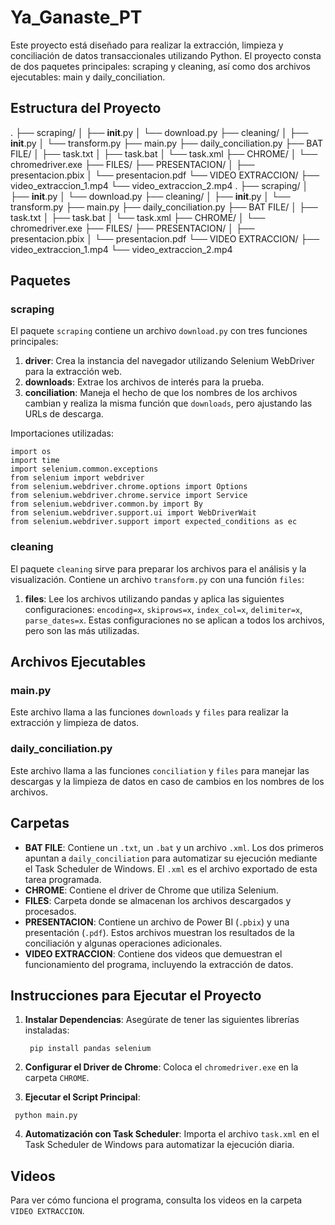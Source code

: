 # Ya_Ganaste_PT
Este proyecto está diseñado para realizar la extracción, limpieza y conciliación de datos transaccionales utilizando Python. El proyecto consta de dos paquetes principales: scraping y cleaning, así como dos archivos ejecutables: main y daily_conciliation.
## Estructura del Proyecto
.
├── scraping/
│   ├── __init__.py
│   └── download.py
├── cleaning/
│   ├── __init__.py
│   └── transform.py
├── main.py
├── daily_conciliation.py
├── BAT FILE/
│   ├── task.txt
│   ├── task.bat
│   └── task.xml
├── CHROME/
│   └── chromedriver.exe
├── FILES/
├── PRESENTACION/
│   ├── presentacion.pbix
│   └── presentacion.pdf
└── VIDEO EXTRACCION/
    ├── video_extraccion_1.mp4
    └── video_extraccion_2.mp4
.
├── scraping/
│   ├── __init__.py
│   └── download.py
├── cleaning/
│   ├── __init__.py
│   └── transform.py
├── main.py
├── daily_conciliation.py
├── BAT FILE/
│   ├── task.txt
│   ├── task.bat
│   └── task.xml
├── CHROME/
│   └── chromedriver.exe
├── FILES/
├── PRESENTACION/
│   ├── presentacion.pbix
│   └── presentacion.pdf
└── VIDEO EXTRACCION/
    ├── video_extraccion_1.mp4
    └── video_extraccion_2.mp4


## Paquetes

### scraping

El paquete `scraping` contiene un archivo `download.py` con tres funciones principales:

1.  **driver**: Crea la instancia del navegador utilizando Selenium WebDriver para la extracción web.
2.  **downloads**: Extrae los archivos de interés para la prueba.
3.  **conciliation**: Maneja el hecho de que los nombres de los archivos cambian y realiza la misma función que `downloads`, pero ajustando las URLs de descarga.

Importaciones utilizadas:

    import os
    import time
    import selenium.common.exceptions
    from selenium import webdriver
    from selenium.webdriver.chrome.options import Options
    from selenium.webdriver.chrome.service import Service
    from selenium.webdriver.common.by import By
    from selenium.webdriver.support.ui import WebDriverWait
    from selenium.webdriver.support import expected_conditions as ec
### cleaning

El paquete `cleaning` sirve para preparar los archivos para el análisis y la visualización. Contiene un archivo `transform.py` con una función `files`:

1.  **files**: Lee los archivos utilizando pandas y aplica las siguientes configuraciones: `encoding=x`, `skiprows=x`, `index_col=x`, `delimiter=x`, `parse_dates=x`. Estas configuraciones no se aplican a todos los archivos, pero son las más utilizadas.

## Archivos Ejecutables

### main.py

Este archivo llama a las funciones `downloads` y `files` para realizar la extracción y limpieza de datos.

### daily_conciliation.py

Este archivo llama a las funciones `conciliation` y `files` para manejar las descargas y la limpieza de datos en caso de cambios en los nombres de los archivos.

## Carpetas

-   **BAT FILE**: Contiene un `.txt`, un `.bat` y un archivo `.xml`. Los dos primeros apuntan a `daily_conciliation` para automatizar su ejecución mediante el Task Scheduler de Windows. El `.xml` es el archivo exportado de esta tarea programada.
-   **CHROME**: Contiene el driver de Chrome que utiliza Selenium.
-   **FILES**: Carpeta donde se almacenan los archivos descargados y procesados.
-   **PRESENTACION**: Contiene un archivo de Power BI (`.pbix`) y una presentación (`.pdf`). Estos archivos muestran los resultados de la conciliación y algunas operaciones adicionales.
-   **VIDEO EXTRACCION**: Contiene dos videos que demuestran el funcionamiento del programa, incluyendo la extracción de datos.

## Instrucciones para Ejecutar el Proyecto

1.  **Instalar Dependencias**: Asegúrate de tener las siguientes librerías instaladas:

    ` pip install pandas selenium`


2.    **Configurar el Driver de Chrome**: Coloca el `chromedriver.exe` en la carpeta `CHROME`.
3.  **Ejecutar el Script Principal**:

   ` python main.py`

4. **Automatización con Task Scheduler**: Importa el archivo `task.xml` en el Task Scheduler de Windows para automatizar la ejecución diaria.
## Videos

Para ver cómo funciona el programa, consulta los videos en la carpeta `VIDEO EXTRACCION`.
